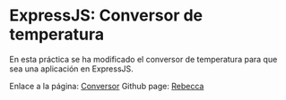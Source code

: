 # ExpressJS: Conversor de temperatura 

En esta práctica se ha modificado el conversor de temperatura para que sea una aplicación en ExpressJS.

Enlace a la página: [Conversor](http://10.6.128.87:8080/)
Github page: [Rebecca](http://rebeccamartinez.github.io/)


